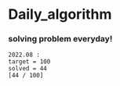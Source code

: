 # Daily_algorithm


### solving problem everyday!
```
2022.08 : 
target = 100
solved = 44 
[44 / 100]

```
